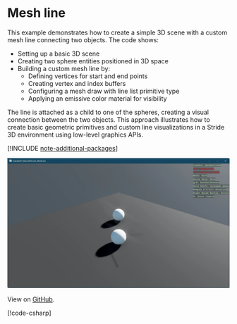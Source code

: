 # Mesh line

This example demonstrates how to create a simple 3D scene with a custom mesh line connecting two objects. The code shows:

- Setting up a basic 3D scene
- Creating two sphere entities positioned in 3D space
- Building a custom mesh line by:
  - Defining vertices for start and end points
  - Creating vertex and index buffers
  - Configuring a mesh draw with line list primitive type
  - Applying an emissive color material for visibility
  
The line is attached as a child to one of the spheres, creating a visual connection between the two objects. This approach illustrates how to create basic geometric primitives and custom line visualizations in a Stride 3D environment using low-level graphics APIs.

[!INCLUDE [note-additional-packages](../../../includes/manual/examples/note-additional-packages.md)]

![Stride UI Example](media/stride-game-engine-example-01-mesh-line.webp)

View on [GitHub](https://github.com/stride3d/stride-community-toolkit/tree/main/examples/code-only/Example01_Basic3DScene_MeshLine).

[!code-csharp[](../../../../examples/code-only/Example01_Basic3DScene_MeshLine/Program.cs)]